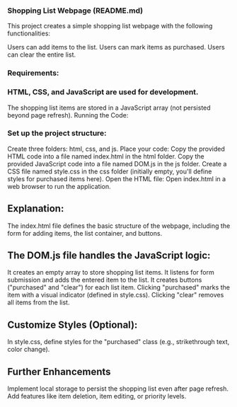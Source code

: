 ### Shopping List Webpage (README.md)
This project creates a simple shopping list webpage with the following functionalities:

Users can add items to the list.
Users can mark items as purchased.
Users can clear the entire list.
 ### Requirements:

### HTML, CSS, and JavaScript are used for development.
The shopping list items are stored in a JavaScript array (not persisted beyond page refresh).
Running the Code:

### Set up the project structure:
Create three folders: html, css, and js.
Place your code:
Copy the provided HTML code into a file named index.html in the html folder.
Copy the provided JavaScript code into a file named DOM.js in the js folder.
Create a CSS file named style.css in the css folder (initially empty, you'll define styles for purchased items here).
Open the HTML file:
Open index.html in a web browser to run the application.
## Explanation:

The index.html file defines the basic structure of the webpage, including the form for adding items, the list container, and buttons.
## The DOM.js file handles the JavaScript logic:
It creates an empty array to store shopping list items.
It listens for form submission and adds the entered item to the list.
It creates buttons ("purchased" and "clear") for each list item.
Clicking "purchased" marks the item with a visual indicator (defined in style.css).
Clicking "clear" removes all items from the list.
## Customize Styles (Optional):
In style.css, define styles for the "purchased" class (e.g., strikethrough text, color change).
## Further Enhancements 

Implement local storage to persist the shopping list even after page refresh.
Add features like item deletion, item editing, or priority levels.